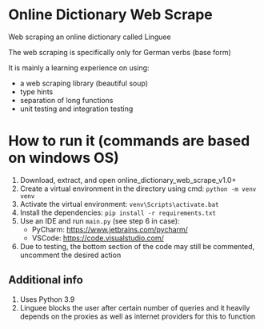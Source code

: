 # Online Dictionary Web Scrape
Web scraping an online dictionary called Linguee

The web scraping is specifically only for German verbs (base form)

It is mainly a learning experience on using:
- a web scraping library (beautiful soup)
- type hints
- separation of long functions
- unit testing and integration testing

# How to run it (commands are based on windows OS)
1. Download, extract, and open online_dictionary_web_scrape_v1.0+
2. Create a virtual environment in the directory using cmd: `python -m venv venv`
3. Activate the virtual environment: `venv\Scripts\activate.bat`
4. Install the dependencies: `pip install -r requirements.txt`
5. Use an IDE and run `main.py` (see step 6 in case):
   - PyCharm: https://www.jetbrains.com/pycharm/
   - VSCode: https://code.visualstudio.com/
6. Due to testing, the bottom section of the code may still be commented, uncomment the desired action

## Additional info
1. Uses Python 3.9
2. Linguee blocks the user after certain number of queries and it heavily depends on the proxies as well as internet providers for this to function
